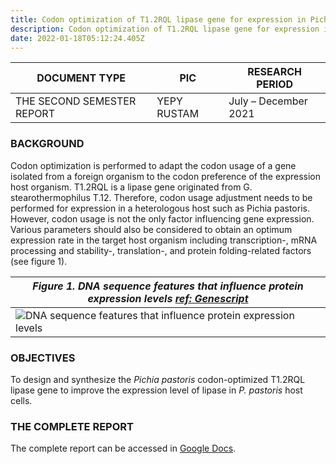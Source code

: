 ```yaml
---
title: Codon optimization of T1.2RQL lipase gene for expression in Pichia pastoris
description: Codon optimization of T1.2RQL lipase gene for expression in Pichia pastoris
date: 2022-01-18T05:12:24.405Z
---
```

| DOCUMENT TYPE              | PIC         | RESEARCH PERIOD      |
| -------------------------- | ----------- | -------------------- |
| THE SECOND SEMESTER REPORT | YEPY RUSTAM | July – December 2021 |

### BACKGROUND

Codon optimization is performed to adapt the codon usage of a gene isolated from a foreign organism to the codon preference of the expression host organism. T1.2RQL is a lipase gene originated from G. stearothermophilus T.12. Therefore, codon usage adjustment needs to be performed for expression in a heterologous host such as Pichia pastoris. However, codon usage is not the only factor influencing gene expression. Various parameters should also be considered to obtain an optimum expression rate in the target host organism including transcription-, mRNA processing and stability-, translation-, and protein folding-related factors (see figure 1).

| *Figure 1. ​​DNA sequence features that influence protein expression levels [ref: Genescript](https://www.genscript.com/codon-opt.html)* |
| --- |
|![DNA sequence features that influence protein expression levels](https://www.genscript.com/gsimages/genscript/20140424155944.jpg?ver=06 "DNA sequence features that influence protein expression levels")|

### OBJECTIVES

To design and synthesize the *Pichia pastoris* codon-optimized T1.2RQL lipase gene to improve the expression level of lipase in *P. pastoris* host cells.

### THE COMPLETE REPORT

The complete report can be accessed in [Google Docs](https://docs.google.com/document/d/13HToBwQa3dJbC_TatInTsNHFaQiNxJQSMuRUGugTs30/edit?usp=sharing).